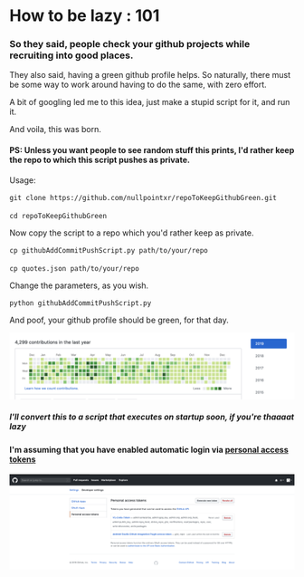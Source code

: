 # How to be lazy : 101
### So they said, people check your github projects while recruiting into good places.

They also said, having a green github profile helps. So naturally, there must be some way to work around having to do the same, with zero effort. 

A bit of googling led me to this idea, just make a stupid script for it, and run it.

And voila, this was born.

#### PS: Unless you want people to see random stuff this prints, I'd rather keep the repo to which this script pushes as private.

Usage:
```
git clone https://github.com/nullpointxr/repoToKeepGithubGreen.git

cd repoToKeepGithubGreen
```
Now copy the script to a repo which you'd rather keep as private. 
```
cp githubAddCommitPushScript.py path/to/your/repo

cp quotes.json path/to/your/repo
```
Change the parameters, as you wish.

```
python githubAddCommitPushScript.py
```
And poof, your github profile should be green, for that day.

![And this is how it should be after a while](GreenGithub.png)

##### I'll convert this to a script that executes on startup soon, if you're thaaaat lazy

#### I'm assuming that you have enabled automatic login via [personal access tokens](https://github.com/settings/tokens)

![Here's where](PersnoalAccessToken.png)
